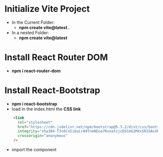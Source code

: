 # Initialize Vite Project

- In the Current Folder:
    - **npm create vite@latest .**
- In a nested Folder:
    - **npm create vite@latest**


# Install React Router DOM
- **npm i react-router-dom**   


# Install React-Bootstrap
- **npm i react-bootstrap**
- load in the index.html the **CSS link**
```html
    <link
      rel="stylesheet"
      href="https://cdn.jsdelivr.net/npm/bootstrap@5.3.2/dist/css/bootstrap.min.css"
      integrity="sha384-T3c6CoIi6uLrA9TneNEoa7RxnatzjcDSCmG1MXxSR1GAsXEV/Dwwykc2MPK8M2HN"
      crossorigin="anonymous"
    />
```
- import the component